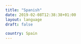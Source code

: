 ```yaml
---
title: "Spanish"
date: 2019-02-08T12:38:38+01:00
layout: language
draft: false

country: Spain
---
```


